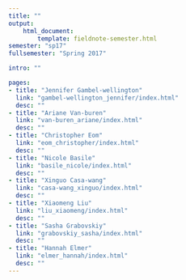 ```yaml
---
title: ""
output:
    html_document:
        template: fieldnote-semester.html
semester: "sp17"
fullsemester: "Spring 2017"

intro: ""

pages:
- title: "Jennifer Gambel-wellington"
  link: "gambel-wellington_jennifer/index.html"
  desc: ""
- title: "Ariane Van-buren"
  link: "van-buren_ariane/index.html"
  desc: ""
- title: "Christopher Eom"
  link: "eom_christopher/index.html"
  desc: ""
- title: "Nicole Basile"
  link: "basile_nicole/index.html"
  desc: ""
- title: "Xinguo Casa-wang"
  link: "casa-wang_xinguo/index.html"
  desc: ""
- title: "Xiaomeng Liu"
  link: "liu_xiaomeng/index.html"
  desc: ""
- title: "Sasha Grabovskiy"
  link: "grabovskiy_sasha/index.html"
  desc: ""
- title: "Hannah Elmer"
  link: "elmer_hannah/index.html"
  desc: ""
---
```

